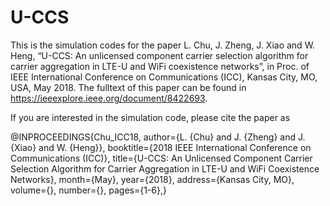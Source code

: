 # U-CCS
This is the simulation codes for the paper L. Chu, J. Zheng, J. Xiao and W. Heng, “U-CCS: An unlicensed component carrier selection algorithm for carrier aggregation in LTE-U and WiFi coexistence networks”, in Proc. of IEEE International Conference on Communications (ICC), Kansas City, MO, USA, May 2018. The fulltext of this paper can be found in https://ieeexplore.ieee.org/document/8422693.

If you are interested in the simulation code, please cite the paper as

@INPROCEEDINGS{Chu_ICC18,
  author={L. {Chu} and J. {Zheng} and J. {Xiao} and W. {Heng}},
  booktitle={2018 IEEE International Conference on Communications (ICC)}, 
  title={U-CCS: An Unlicensed Component Carrier Selection Algorithm for Carrier Aggregation in LTE-U and WiFi Coexistence Networks}, 
  month={May},
  year={2018},
  address={Kansas City, MO},
  volume={},
  number={},
  pages={1-6},}
